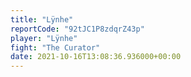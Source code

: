 ```yaml
---
title: "Lÿnhe"
reportCode: "92tJC1P8zdqrZ43p"
player: "Lÿnhe"
fight: "The Curator"
date: 2021-10-16T13:08:36.936000+00:00
---
```

